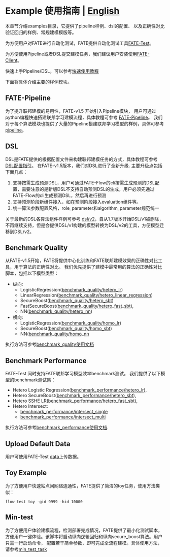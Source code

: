 # Example 使用指南 | [English](README.md)


本章节介绍examples目录，它提供了pipeline样例、dsl的配置、 以及正确性对比验证回归的样例、常规建模模版等。

为方便用户对FATE进行自动化测试，FATE提供自动化测试工具[FATE-Test](../doc/api/fate_test.md)。

为方便使用Pipeline或者DSL提交建模任务，我们建议用户安装使用[FATE-Client](../doc/api/fate_client/pipeline.md)。

快速上手Pipeline/DSL，可以参考[快速使用教程](../doc/tutorial/README.md)

下面将具体介绍主要的样例模块。

## FATE-Pipeline

为了提升联邦建模的易用性，FATE-v1.5 开始引入Pipeline模块， 用户可通过python编程快速搭建联邦学习建模流程，具体教程可参考
[FATE-Pipeline](../doc/api/fate_client/pipeline.md)。
我们对于每个算法模块也提供了大量的Pipeline搭建联邦学习模型的样例，具体可参考[pipeline](./pipeline)。

## DSL

DSL是FATE提供的根据配置文件来构建联邦建模任务的方式，具体教程可参考
[DSL配置指引](../doc/tutorial/dsl_conf/dsl_conf_v2_setting_guide.md)。
在FATE-v1.5版本，我们对DSL进行了全新升级.
    主要升级点包括下面几点：
1.  支持按需生成预测DSL，用户可通过FATE-Flow的cli按需生成预测的DSL配置，需要注意的是新版DSL不支持自动预测DSL的生成，用户必须先通过FATE-Flow的cli生成预测DSL，然后再进行预测
2.  支持预测阶段新组件接入，如在预测阶段接入evaluation组件等。
3.  统一算法参数配置风格，role\_parameter和algorithm\_parameter规范统一

关于最新的DSL各算法组件样例可参考 [dsl/v2](./dsl/v2)，自从1.7版本开始DSL/v1被删除，不再继续支持，但是会提供DSL/v1构建的模型转换为DSL/v2的工具，方便模型迁移到DSL/v2。


## Benchmark Quality

从FATE-v1.5开始，FATE将提供中心化训练和FATE联邦建模效果的正确性对比工具，用于算法的正确性对比。
我们优先提供了建模中最常用的算法的正确性对比脚本，包括以下模型类型： 
- 纵向:
    - LogisticRegression([benchmark\_quality/hetero\_lr](./benchmark_quality/hetero_lr))
    - LinearRegression([benchmark\_quality/hetero\_linear_regression](./benchmark_quality/hetero_linear_regression))
    - SecureBoost([benchmark\_quality/hetero\_sbt](./benchmark_quality/hetero_sbt))
    - FastSecureBoost([benchmark\_quality/hetero\_fast\_sbt](./benchmark_quality/hetero_fast_sbt)),
    - NN([benchmark\_quality/hetero\_nn](./benchmark_quality/hetero_nn))
- 横向:
    - LogisticRegression([benchmark\_quality/homo\_lr](./benchmark_quality/homo_lr))
    - SecureBoost([benchmark\_quality/homo\_sbt](./benchmark_quality/homo_sbt))
    - NN([benchmark\_quality/homo\_nn](./benchmark_quality/homo_nn)

执行方法可参考[benchmark\_quality使用文档](../doc/api/fate_test.md#benchmark-quality)


## Benchmark Performance

FATE-Test 同时支持FATE联邦学习模型效率benchmark测试。
我们提供了以下模型的benchmark测试集：

  - Hetero Logistic Regression([benchmark\_performance/hetero\_lr](./benchmark_performance/hetero_lr)),
  - Hetero SecureBoost([benchmark\_performance/hetero\_sbt](./benchmark_performance/hetero_sbt)),
  - Hetero SSHE LR([benchmark\_performance/hetero\_fast\_sbt](./benchmark_performance/hetero_sshe_lr)),
  - Hetero Intersect:
    - [benchmark\_performance/intersect_single](./benchmark_performance/intersect_single)
    - [benchmark\_performance/intersect_multi](./benchmark_performance/intersect_multi)
  
执行方法可参考[benchmark\_performance使用文档](../doc/api/fate_test.md#benchmark-performance).


## Upload Default Data

用户可使用FATE-Test [data](../doc/api/fate_test.md#data)上传数据。

## Toy Example

为了方便用户快速站点间网络连通性，FATE提供了简洁的toy任务，使用方法类似：
```
flow test toy -gid 9999 -hid 10000
```

## Min-test

为了方便用户体验建模流程，检测部署完成情况，FATE提供了最小化测试脚本，方便用户一键体验。该脚本将启动纵向逻辑回归和纵向secure\_boost算法。用户只需一行启动命令，
配置若干简单参数，即可完成全流程建模。具体使用方法，请参考[min\_test\_task](./min_test_task/README.rst)
